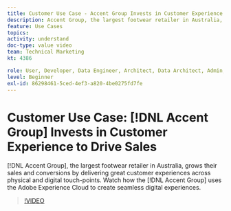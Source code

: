 ```yaml
---
title: Customer Use Case - Accent Group Invests in Customer Experience to Drive Sales
description: Accent Group, the largest footwear retailer in Australia, grows their sales and conversions by delivering great customer experiences across physical and digital touch-points. Watch how the Accent Group uses the Adobe Experience Cloud to create seamless digital experiences.
feature: Use Cases
topics: 
activity: understand
doc-type: value video
team: Technical Marketing
kt: 4386

role: User, Developer, Data Engineer, Architect, Data Architect, Admin, Leader
level: Beginner
exl-id: 86298461-5ced-4ef3-a820-4be0275fd7fe
---
```

# Customer Use Case: [!DNL Accent Group] Invests in Customer Experience to Drive Sales

[!DNL Accent Group], the largest footwear retailer in Australia, grows their sales and conversions by delivering great customer experiences across physical and digital touch-points. Watch how the [!DNL Accent Group] uses the Adobe Experience Cloud to create seamless digital experiences.

>[!VIDEO](https://video.tv.adobe.com/v/31505/?quality=12)
